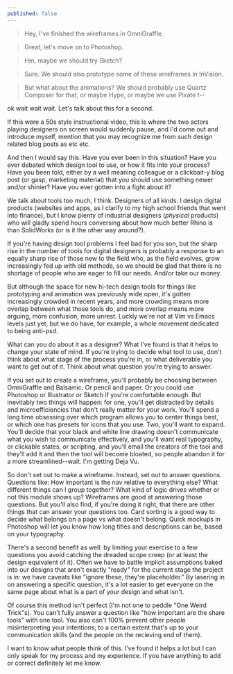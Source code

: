 ```yaml
---
published: false
---
```




> Hey, I've finished the wireframes in OmniGraffle.

> Great, let's move on to Photoshop.

> Hm, maybe we should try Sketch?

> Sure. We should also prototype some of these wireframes in InVision.

> But what about the animations? We should probably use Quartz Composer for that, or maybe Hype, or maybe we use Pixate t--

ok wait wait wait. Let's talk about this for a second.

If this were a 50s style instructional video, this is where the two actors playing designers on screen would suddenly pause, and I'd come out and introduce myself, mention that you may recognize me from such design related blog posts as etc etc. 

And then I would say this: Have you ever been in this situation? Have you ever debated which design tool to use, or how it fits into your process? Have you been told, either by a well meaning colleague or a clickbait-y blog post (or gasp, marketing material) that you should use something newer and/or shinier? Have you ever gotten into a fight about it?

We talk about tools too much, I think. Designers of all kinds: I design digital products (websites and apps, as I clarify to my high school friends that went into finance), but I know plenty of industrial designers (*physical* products) who will gladly spend hours conversing about how much better Rhino is than SolidWorks (or is it the other way around?).

If you're having design tool problems I feel bad for you son, but the sharp rise in the number of tools for digital designers is probably a response to an equally sharp rise of those new to the field who, as the field evolves, grow increasingly fed up with old methods, so we should be glad that there is no shortage of people who are eager to fill our needs. And/or take our money.

But although the space for new hi-tech design tools for things like prototyping and animation was previously wide open, it's gotten increasingly crowded in recent years, and more crowding means more overlap between what those tools do, and more overlap means more arguing, more confusion, more unrest. Luckly we're not at Vim vs Emacs levels just yet, but we do have, for example, a whole movement dedicated to being anti-psd.

What can you do about it as a designer? What I've found is that it helps to change your state of mind. If you're trying to decide what tool to use, don't think about what stage of the process you're in, or what deliverable you want to get out of it. Think about what question you're trying to answer.

If you set out to create a wireframe, you'll probably be choosing between OmniGraffle and Balsamic. Or pencil and paper. Or you could use Photoshop or Illustrator or Sketch if you're comfortable enough. But inevitably two things will happen: for one, you'll get distracted by details and microefficiencies that don't really matter for your work. You'll spend a long time obsessing over which program allows you to center things best, or which one has presets for icons that you use. Two, you'll want to expand. You'll decide that your black and white line drawing doesn't communicate what you wish to communicate effectively, and you'll want real typography, or clickable states, or scripting, and you'll email the creators of the tool and they'll add it and then the tool will become bloated, so people abandon it for a more streamlined--wait. I'm getting Deja Vu.

So don't set out to make a wireframe. Instead, set out to answer questions. Questions like: How important is the nav relative to everything else? What different things can I group together? What kind of logic drives whether or not this module shows up? Wireframes are good at answering those questions. But you'll also find, if you're doing it right, that there are other things that can answer your questions too. Card sorting is a good way to decide what belongs on a page vs what doesn't belong. Quick mockups in Photoshop will let you know how long titles and descriptions can be, based on your typography.

There's a second benefit as well: by limiting your exercise to a few questions you avoid catching the dreaded scope creep (or at least the design equivalent of it). Often we have to battle implicit assumptions baked into our designs that aren't exactly "ready" for the current stage the project is in: we have caveats like "ignore these, they're placeholder." By lasering in on answering a specific question, it's a lot easier to get everyone on the same page about what is a part of your design and what isn't.

Of course this method isn't perfect (I'm not one to peddle "One Weird Trick"s). You can't fully answer a question like "how important are the share tools" with one tool. You also can't 100% prevent other people misinterpreting your intentions; to a certain extent that's up to your communication skills (and the people on the recieving end of them). 

I want to know what people think of this. I've found it helps a lot but I can only speak for my process and my experience. If you have anything to add or correct definitely let me know.
